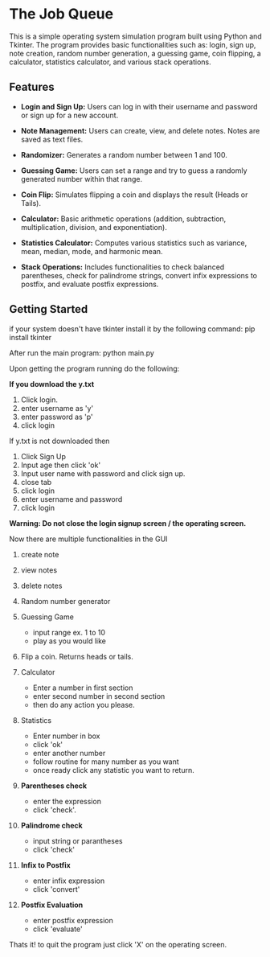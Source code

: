 # The Job Queue
This is a simple operating system simulation program built using Python and Tkinter. 
The program provides basic functionalities such as: 
login, sign up, note creation, random number generation, a guessing game, coin flipping, a calculator, statistics calculator, and various stack operations.

## Features

- **Login and Sign Up:** Users can log in with their username and password or sign up for a new account.

- **Note Management:** Users can create, view, and delete notes. Notes are saved as text files.

- **Randomizer:** Generates a random number between 1 and 100.

- **Guessing Game:** Users can set a range and try to guess a randomly generated number within that range.

- **Coin Flip:** Simulates flipping a coin and displays the result (Heads or Tails).

- **Calculator:** Basic arithmetic operations (addition, subtraction, multiplication, division, and exponentiation).

- **Statistics Calculator:** Computes various statistics such as variance, mean, median, mode, and harmonic mean.

- **Stack Operations:** Includes functionalities to check balanced parentheses, check for palindrome strings, convert infix expressions to postfix, and evaluate postfix expressions.

## Getting Started

if your system doesn't have tkinter install it by the following command:
pip install tkinter

After run the main program:
python main.py

Upon getting the program running do the following:

**If you download the y.txt**
1. Click login.
2. enter username as 'y'
3. enter password as 'p'
4. click login
   
If y.txt is not downloaded then
1. Click Sign Up
2. Input age then click 'ok'
3. Input user name with password and click sign up.
4. close tab
5. click login
6. enter username and password
7. click login

**Warning: Do not close the login signup screen / the operating screen.**


Now there are multiple functionalities in the GUI
1. create note
2. view notes
3. delete notes
4. Random number generator
5. Guessing Game
   - input range ex. 1 to 10
   - play as you would like
6. Flip a coin. Returns heads or tails.
7. Calculator
   - Enter a number in first section
   - enter second number in second section
   - then do any action you please.
8. Statistics
   - Enter number in box
   - click 'ok'
   - enter another number
   - follow routine for many number as you want
   - once ready click any statistic you want to return.
9. **Parentheses check**
    
    - enter the expression
    - click 'check'.
10. **Palindrome check**
    
    - input string or parantheses
    - click 'check'
11. **Infix to Postfix**
    
    - enter infix expression
    - click 'convert'
12. **Postfix Evaluation**
    
    - enter postfix expression
    - click 'evaluate'
   
Thats it! to quit the program just click 'X' on the operating screen.
